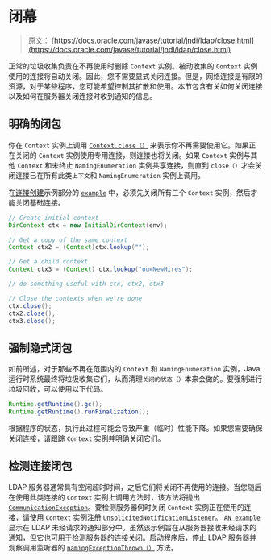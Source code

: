 # 闭幕

> 原文： [https://docs.oracle.com/javase/tutorial/jndi/ldap/close.html](https://docs.oracle.com/javase/tutorial/jndi/ldap/close.html)

正常的垃圾收集负责在不再使用时删除 `Context` 实例。被动收集的 `Context` 实例使用的连接将自动关闭。因此，您不需要显式关闭连接。但是，网络连接是有限的资源，对于某些程序，您可能希望控制其扩散和使用。本节包含有关如何关闭连接以及如何在服务器关闭连接时收到通知的信息。

## 明确的闭包

你在 `Context` 实例上调用 [`Context.close（）`](https://docs.oracle.com/javase/8/docs/api/javax/naming/Context.html#close--) 来表示你不再需要使用它。如果正在关闭的 `Context` 实例使用专用连接，则连接也将关闭。如果 `Context` 实例与其他 `Context` 和未终止 `NamingEnumeration` 实例共享连接，则直到 `close（）`才会关闭连接已在所有此类`上下文`和 `NamingEnumeration` 实例上调用。

在[连接创建](create.html#SHARE)示例部分的 [`example`](examples/Shared.java) 中，必须先关闭所有三个 `Context` 实例，然后才能关闭基础连接。

```java
// Create initial context
DirContext ctx = new InitialDirContext(env);

// Get a copy of the same context
Context ctx2 = (Context)ctx.lookup("");

// Get a child context
Context ctx3 = (Context) ctx.lookup("ou=NewHires");

// do something useful with ctx, ctx2, ctx3

// Close the contexts when we're done
ctx.close();
ctx2.close();
ctx3.close();

```

## 强制隐式闭包

如前所述，对于那些不再在范围内的 `Context` 和 `NamingEnumeration` 实例，Java 运行时系统最终将垃圾收集它们，从而清理`关闭的状态（）`本来会做的。要强制进行垃圾回收，可以使用以下代码。

```java
Runtime.getRuntime().gc();
Runtime.getRuntime().runFinalization();

```

根据程序的状态，执行此过程可能会导致严重（临时）性能下降。如果您需要确保关闭连接，请跟踪 `Context` 实例并明确关闭它们。

## 检测连接闭包

LDAP 服务器通常具有空闲超时时间，之后它们将关闭不再使用的连接。当您随后在使用此类连接的 `Context` 实例上调用方法时，该方法将抛出 [`CommunicationException`](https://docs.oracle.com/javase/8/docs/api/javax/naming/CommunicationException.html)。要检测服务器何时关闭 `Context` 实例正在使用的连接，请使用 `Context` 实例注册 [`UnsolicitedNotificationListener`](https://docs.oracle.com/javase/8/docs/api/javax/naming/ldap/UnsolicitedNotificationListener.html)。 [`AN example`](examples/RegUnsol.java) 显示在 LDAP 未经请求的通知部分中。虽然该示例旨在从服务器接收未经请求的通知，但它也可用于检测服务器的连接关闭。启动程序后，停止 LDAP 服务器并观察调用监听器的 [`namingExceptionThrown（）`](https://docs.oracle.com/javase/8/docs/api/javax/naming/event/NamingListener.html#namingExceptionThrown-javax.naming.event.NamingExceptionEvent-) 方法。